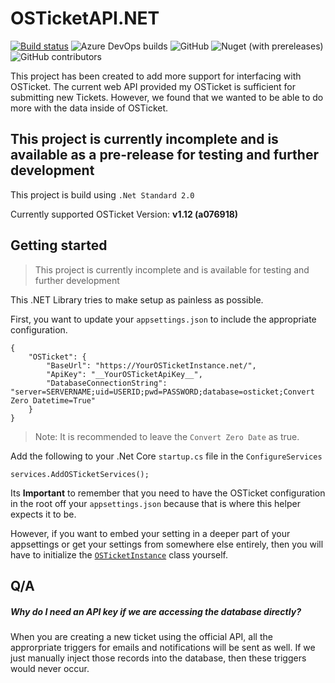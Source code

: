 # OSTicketAPI.NET

[![Build status](https://dev.azure.com/DotNetEvolved/OSTicketAPI.NET/_apis/build/status/OSTicketAPI.NET-ASP.NET%20Core-CI)](https://dev.azure.com/DotNetEvolved/OSTicketAPI.NET/_build/latest?definitionId=3) ![Azure DevOps builds](https://img.shields.io/azure-devops/build/dotnetevolved/a2092f90-85c9-4044-b29a-4a24109f72ee/3.svg) ![GitHub](https://img.shields.io/github/license/joshuagarrison27/osticketapi.net.svg?style=popout) ![Nuget (with prereleases)](https://img.shields.io/nuget/vpre/OSTicketAPI.NET.svg?style=popout) ![GitHub contributors](https://img.shields.io/github/contributors/joshuagarrison27/OSTicketAPI.NET.svg?style=popout)

This project has been created to add more support for interfacing with OSTicket. The current web API provided my OSTicket is sufficient for submitting new Tickets. However, we found that we wanted to be able to do more with the data inside of OSTicket.

## __This project is currently incomplete and is available as a pre-release for testing and further development__

This project is build using `.Net Standard 2.0`

Currently supported OSTicket Version: __v1.12 (a076918)__

## Getting started

> This project is currently incomplete and is available for testing and further development

This .NET Library tries to make setup as painless as possible.

First, you want to update your `appsettings.json` to include the appropriate configuration.

~~~
{
    "OSTicket": {
        "BaseUrl": "https://YourOSTicketInstance.net/",
        "ApiKey": "__YourOSTicketApiKey__",
        "DatabaseConnectionString": "server=SERVERNAME;uid=USERID;pwd=PASSWORD;database=osticket;Convert Zero Datetime=True"
    }
}
~~~

> Note: It is recommended to leave the `Convert Zero Date` as true.

Add the following to your .Net Core `startup.cs` file in the `ConfigureServices`

~~~
services.AddOSTicketServices();
~~~

Its __Important__ to remember that you need to have the OSTicket configuration in the root off your `appsettings.json` because that is where this helper expects it to be.

However, if you want to embed your setting in a deeper part of your appsettings or get your settings from somewhere else entirely, then you will have to initialize the [`OSTicketInstance`](OSTicketAPI.NET/OSTicketInstance.cs) class yourself.


## Q/A

##### Why do I need an API key if we are accessing the database directly?

When you are creating a new ticket using the official API, all the approrpriate triggers for emails and notifications will be sent as well. If we just manually inject those records into the database, then these triggers would never occur.
